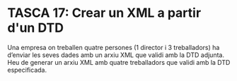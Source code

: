 # TASCA 17: Crear un XML a partir d'un DTD

Una empresa on treballen quatre persones (1 director i 3 treballadors) ha d’enviar les seves dades amb un arxiu XML que validi amb la DTD adjunta. Heu de generar un arxiu XML amb quatre treballadors que validi amb la DTD especificada.

